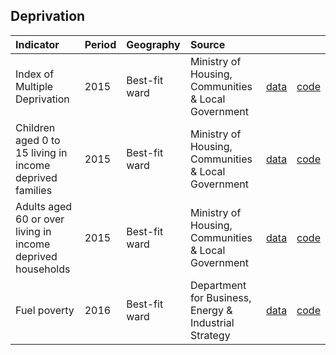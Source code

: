 ## Deprivation

| Indicator     | Period        | Geography       | Source      | &nbsp;        | &nbsp;         |
|:------------- |:------------- |:------------- |:------------- |:------------- | :------------- |
| Index of Multiple Deprivation | 2015 | Best-fit ward | Ministry of Housing, Communities & Local Government | [data](index_of_multiple_deprivation.csv) | [code](R/index_of_multiple_deprivation.R) |
| Children aged 0 to 15 living in income deprived families | 2015 | Best-fit ward | Ministry of Housing, Communities & Local Government | [data](child_poverty.csv) | [code](R/child_poverty.R) |
| Adults aged 60 or over living in income deprived households | 2015 | Best-fit ward | Ministry of Housing, Communities & Local Government | [data](older_people_in_deprivation.csv) | [code](R/older_people_in_deprivation.R) |
| Fuel poverty | 2016 | Best-fit ward | Department for Business, Energy & Industrial Strategy | [data](fuel_poverty.csv) | [code](R/fuel_poverty.R) |

